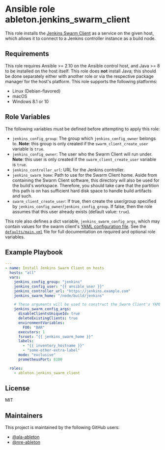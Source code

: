 Ansible role ableton.jenkins_swarm_client
=========================================

This role installs the [Jenkins Swarm Client][jenkins-swarm-client] as a service on the
given host, which allows it to connect to a Jenkins controller instance as a build node.

Requirements
------------

This role requires Ansible >= 2.10 on the Ansible control host, and Java >= 8 to be
installed on the host itself. This role does **not** install Java; this should be done
separately either with another role or via the respective package manager for the host's
platform. This role supports the following platforms:

- Linux (Debian-flavored)
- macOS
- Windows 8.1 or 10

Role Variables
--------------

The following variables must be defined before attempting to apply this role:

- `jenkins_config_group`: The group which `jenkins_config_owner` belongs to. **Note**:
  this group is only created if the `swarm_client_create_user` variable is `true`.
- `jenkins_config_owner`: The user who the Swarm Client will run under. **Note**: this
  user is only created if the `swarm_client_create_user` variable is `true`.
- `jenkins_controller_url`: URL for the Jenkins controller.
- `jenkins_swarm_home`: Path to use for the Swarm Client home. Aside from
  containing the Swarm Client software, this directory will also be used for the
  build's workspace. Therefore, you should take care that the partition this path is on
  has sufficient hard disk space to handle build artifacts and such.
- `swarm_client_create_user`: If true, then create the user/group specified by
  `jenkins_config_owner`/`jenkins_config_group`. If false, then the role assumes that this
  user already exists (default value: `true`).

This role also defines a dict variable, `jenkins_swarm_config_args`, which may contain
values for the swarm client's [YAML configuration file][swarm-client-yaml-config]. See the
[`defaults/main.yml`](defaults/main.yml) file for full documentation on required and
optional role variables.

Example Playbook
----------------

```yaml
---
- name: Install Jenkins Swarm Client on hosts
  hosts: "all"
  vars:
    jenkins_config_group: "jenkins"
    jenkins_config_user: "{{ ansible_user }}"
    jenkins_controller_url: "https://jenkins.example.com"
    jenkins_swarm_home: "/node/build/jenkins"

    # These arguments will be used to construct the Swarm Client's YAML config file
    jenkins_swarm_config_args:
      disableClientsUniqueId: true
      deleteExistingClients: true
      environmentVariables:
        FOO: "BAR"
      executors: 1
      fsroot: "{{ jenkins_swarm_home }}"
      labels:
        - "{{ inventory_hostname }}"
        - "some-other-extra-label"
      mode: "exclusive"
      prometheusPort: 8100

  roles:
    - ableton.jenkins_swarm_client
```

License
-------

MIT

Maintainers
-----------

This project is maintained by the following GitHub users:

- [@ala-ableton](https://github.com/ala-ableton)
- [@nre-ableton](https://github.com/nre-ableton)


[jenkins-swarm-client]: https://plugins.jenkins.io/swarm
[swarm-client-yaml-config]: https://github.com/jenkinsci/swarm-plugin/blob/master/docs/configfile.adoc
